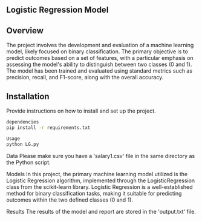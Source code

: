 ## Logistic Regression Model

## Overview
The project involves the development and evaluation of a machine learning model, likely focused on binary classification. The primary objective is to predict outcomes based on a set of features, with a particular emphasis on assessing the model's ability to distinguish between two classes (0 and 1). The model has been trained and evaluated using standard metrics such as precision, recall, and F1-score, along with the overall accuracy.
## Installation

Provide instructions on how to install and set up the project.

```bash
dependencies
pip install -r requirements.txt

Usage
python LG.py
```

Data
Please make sure you have a 'salary1.csv' file in the same directory as the Python script. 

Models
In this project, the primary machine learning model utilized is the Logistic Regression algorithm, implemented through the LogisticRegression class from the scikit-learn library. Logistic Regression is a well-established method for binary classification tasks, making it suitable for predicting outcomes within the two defined classes (0 and 1).

Results 
The results of the model and report are stored in the 'output.txt' file. 
